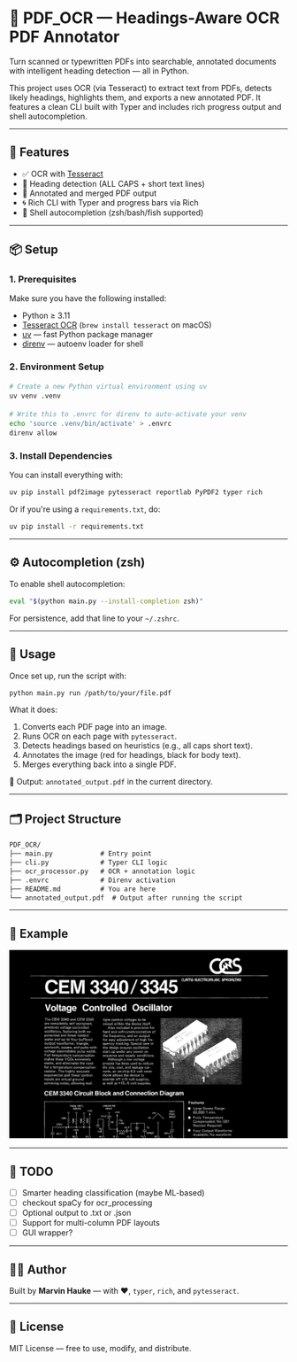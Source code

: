 # 📖 PDF_OCR — Headings-Aware OCR PDF Annotator

Turn scanned or typewritten PDFs into searchable, annotated documents with intelligent heading detection — all in Python.

This project uses OCR (via Tesseract) to extract text from PDFs, detects likely headings, highlights them, and exports a new annotated PDF. It features a clean CLI built with Typer and includes rich progress output and shell autocompletion.

---

## 🚀 Features

- ✅ OCR with [Tesseract](https://github.com/tesseract-ocr/tesseract)
- 🧾 Heading detection (ALL CAPS + short text lines)
- 📄 Annotated and merged PDF output
- 🌀 Rich CLI with Typer and progress bars via Rich
- 🐚 Shell autocompletion (zsh/bash/fish supported)

---

## 📦 Setup

### 1. Prerequisites

Make sure you have the following installed:

- Python ≥ 3.11
- [Tesseract OCR](https://github.com/tesseract-ocr/tesseract) (`brew install tesseract` on macOS)
- [uv](https://github.com/astral-sh/uv) — fast Python package manager
- [direnv](https://direnv.net/) — autoenv loader for shell

### 2. Environment Setup

```bash
# Create a new Python virtual environment using uv
uv venv .venv

# Write this to .envrc for direnv to auto-activate your venv
echo 'source .venv/bin/activate' > .envrc
direnv allow
```

### 3. Install Dependencies

You can install everything with:

```bash
uv pip install pdf2image pytesseract reportlab PyPDF2 typer rich
```

Or if you're using a `requirements.txt`, do:

```bash
uv pip install -r requirements.txt
```

---

## ⚙️ Autocompletion (zsh)

To enable shell autocompletion:

```bash
eval "$(python main.py --install-completion zsh)"
```

For persistence, add that line to your `~/.zshrc`.

---

## 🧪 Usage

Once set up, run the script with:

```bash
python main.py run /path/to/your/file.pdf
```

What it does:

1. Converts each PDF page into an image.
2. Runs OCR on each page with `pytesseract`.
3. Detects headings based on heuristics (e.g., all caps short text).
4. Annotates the image (red for headings, black for body text).
5. Merges everything back into a single PDF.

📄 Output: `annotated_output.pdf` in the current directory.

---

## 🗂️ Project Structure

```
PDF_OCR/
├── main.py            # Entry point
├── cli.py             # Typer CLI logic
├── ocr_processor.py   # OCR + annotation logic
├── .envrc             # Direnv activation
├── README.md          # You are here
└── annotated_output.pdf  # Output after running the script
```

---

## 📸 Example

![Example](img/example.png)

---

## 🔧 TODO

- [ ] Smarter heading classification (maybe ML-based)
- [ ] checkout spaCy for ocr_processing
- [ ] Optional output to .txt or .json
- [ ] Support for multi-column PDF layouts
- [ ] GUI wrapper?

---

## 🧑‍💻 Author

Built by **Marvin Hauke** — with ❤️, `typer`, `rich`, and `pytesseract`.

---

## 📄 License

MIT License — free to use, modify, and distribute.
